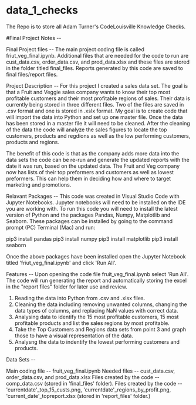 # data_1_checks
The Repo is to store all Adam Turner's CodeLouisville Knowledge Checks.

#Final Project Notes -- 

Final Project files -- 
The main project coding file is called friut_veg_final.ipynb. Additional files that are needed for the code to run are cust_data.csv, order_data.csv, and prod_data.xlsx and these files are stored in the folder titled final_files. Reports generated by this code are saved to final files/report files.

Project Description -- 
For this project I created a sales data set. The goal is that a Fruit and Veggie sales company wants to know their top most profitable customers and their most profitable regions of sales. Their data is currently being stored in three different files. Two of the files are saved in .csv format and one is stored in .xslx format. My goal is to create code that will import the data into Python and set up one master file. Once the data has been stored in a master file it will need to be cleaned. After the cleaning of the data the code will analyze the sales figures to locate the top customers, products and regdions as well as the low performing customers, products and regions.

The benefit of this code is that as the company adds more data into the data sets the code can be re-run and generate the updated reports with the date it was run, based on the updated data. The Fruit and Veg company now has lists of their top preformers and customers as well as lowest preformers. This can help them in deciding how and where to target marketing and promotions.

Relavant Packages -- 
This code was created in Visual Studio Code with Jupyter Notebooks. Jupyter notebooks will need to be installed on the IDE you are working with. To run this code you will need to install the latest version of Python and the packages Pandas, Numpy, Matplotlib and Seaborn. These packages can be installed by going to the command prompt (PC) Terminal (Mac) and run:

pip3 install pandas
pip3 install numpy
pip3 install matplotlib
pip3 install seaborn

Once the above packages have been installed open the Jupyter Notebook titled 'friut_veg_final.ipynb' and click 'Run All'.

Features -- 
Upon opening the code file fruit_veg_final.ipynb select 'Run All'. The code will run generating the report and automatically storing the excel in the "report files" folder for later use and review.

1. Reading the data into Python from .csv and .xlsx files. 
2. Cleaning the data including removing unwanted columns, changing the data types of columns, and replacing NaN values with correct data. 
3. Analysing data to identify the 15 most profitable customers, 15 most profitable products and list the sales regions by most profitable.
4. Take the Top Customers and Regions data sets from point 3 and graph those to have a visual representation of the data. 
5. Analysng the data to indentify the lowest performing customers and products.

Data Sets -- 

Main coding file -- fruit_veg_final.ipynb
Needed files -- cust_data.csv, order_data.csv, and prod_data.xlsx
Files created by the code -- comp_data.csv (stored in 'final_files' folder). 
Files created by the code -- 'currentdate'_top_15_custs.png, 'currentdate'_regions_by_profit.png, 'current_date'_topreport.xlsx (stored in 'report_files' folder.)
